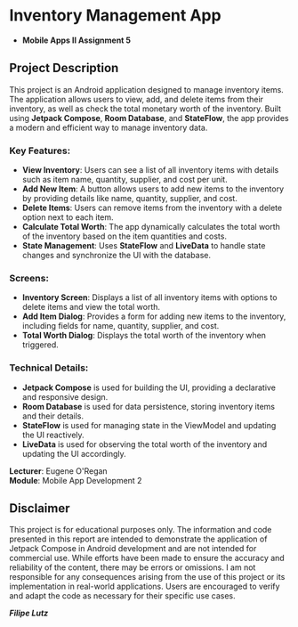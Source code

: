 # Inventory Management App

- **Mobile Apps II Assignment 5**

## Project Description

This project is an Android application designed to manage inventory items. 
The application allows users to view, add, and delete items from their inventory, as well as check the total monetary worth of the inventory. 
Built using **Jetpack Compose**, **Room Database**, and **StateFlow**, the app provides a modern and efficient way to manage inventory data.

### Key Features:
- **View Inventory**: Users can see a list of all inventory items with details such as item name, quantity, supplier, and cost per unit.
- **Add New Item**: A button allows users to add new items to the inventory by providing details like name, quantity, supplier, and cost.
- **Delete Items**: Users can remove items from the inventory with a delete option next to each item.
- **Calculate Total Worth**: The app dynamically calculates the total worth of the inventory based on the item quantities and costs.
- **State Management**: Uses **StateFlow** and **LiveData** to handle state changes and synchronize the UI with the database.

### Screens:
- **Inventory Screen**: Displays a list of all inventory items with options to delete items and view the total worth.
- **Add Item Dialog**: Provides a form for adding new items to the inventory, including fields for name, quantity, supplier, and cost.
- **Total Worth Dialog**: Displays the total worth of the inventory when triggered.

### Technical Details:
- **Jetpack Compose** is used for building the UI, providing a declarative and responsive design.
- **Room Database** is used for data persistence, storing inventory items and their details.
- **StateFlow** is used for managing state in the ViewModel and updating the UI reactively.
- **LiveData** is used for observing the total worth of the inventory and updating the UI accordingly.

**Lecturer**: Eugene O'Regan  
**Module**: Mobile App Development 2  

## Disclaimer

This project is for educational purposes only. 
The information and code presented in this report are intended to demonstrate the application of Jetpack Compose in Android development and are not intended for commercial use. 
While efforts have been made to ensure the accuracy and reliability of the content, there may be errors or omissions. 
I am not responsible for any consequences arising from the use of this project or its implementation in real-world applications. 
Users are encouraged to verify and adapt the code as necessary for their specific use cases.

***Filipe Lutz***
